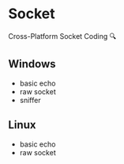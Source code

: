 # Socket
Cross-Platform Socket Coding :mag:

## Windows
- basic echo
- raw socket
- sniffer

## Linux
- basic echo
- raw socket
